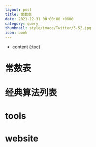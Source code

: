 ```yaml
---
layout: post
title: 常数表
date: 2021-12-31 00:00:00 +0800
category: query
thumbnail: style/image/Twitter/5-52.jpg
icon: book
---
```



* content
{:toc}

# 常数表


<div id="forReact_0"></div>


# 经典算法列表


# tools


# website


<div id="forReact_1">
<!-- <img src="https://sirius1334.love/2/" /> -->

</div>


<script type="text/babel" src="{{ '/myScript/for_2.js'  | prepend : site.baseurl }}"></script>






